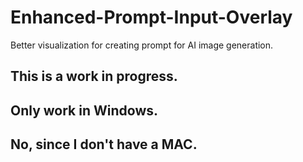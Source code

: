 # Enhanced-Prompt-Input-Overlay
Better visualization for creating prompt for AI image generation.

## This is a work in progress.

## Only work in Windows.

## No, since I don't have a MAC.
